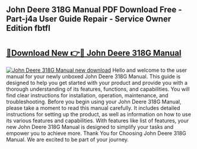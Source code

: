 ## John Deere 318G Manual PDF Download Free - Part-j4a User Guide Repair - Service Owner Edition fbtfI

# <h2><a href="http://bc92526.oget.top/?id=John+Deere+318G+Manual">🔗Download New 👉🔴 John Deere 318G Manual</a></h2>

[![John Deere 318G Manual new download](https://i.imgur.com/5g1atiW.png)](http://bc92526.oget.top/?id=John+Deere+318G+Manual)
Hello and welcome to the user manual for your newly unboxed John Deere 318G Manual. This guide is designed to help you get started with your product and provide you with a thorough understanding of its features, functions, and capabilities. You will find clear instructions for installation, operation, maintenance, and troubleshooting. Before you begin using your John Deere 318G Manual, please take a moment to read this manual carefully. It includes detailed instructions for setting up the product, as well as information on how to use its various features and capabilities. With features like list of features, your new John Deere 318G Manual is designed to simplify your tasks and empower you to achieve more. Thank You for Choosing John Deere 318G Manual. We are excited to be part of your journey.
